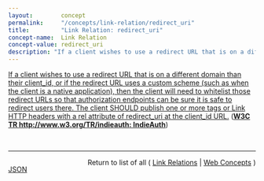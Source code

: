 ```yaml
---
layout:        concept
permalink:     "/concepts/link-relation/redirect_uri"
title:         "Link Relation: redirect_uri"
concept-name:  Link Relation
concept-value: redirect_uri
description: "If a client wishes to use a redirect URL that is on a different domain than their client_id, or if the redirect URL uses a custom scheme (such as when the client is a native application), then the client will need to whitelist those redirect URLs so that authorization endpoints can be sure it is safe to redirect users there. The client SHOULD publish one or more <link> tags or Link HTTP headers with a rel attribute of redirect_uri at the client_id URL."
---
```


[If a client wishes to use a redirect URL that is on a different domain than their client_id, or if the redirect URL uses a custom scheme (such as when the client is a native application), then the client will need to whitelist those redirect URLs so that authorization endpoints can be sure it is safe to redirect users there. The client SHOULD publish one or more <link> tags or Link HTTP headers with a rel attribute of redirect_uri at the client_id URL.](http://www.w3.org/TR/indieauth/#redirect-url "Read documentation for Link Relation &#34;redirect_uri&#34;") (**[W3C TR http://www.w3.org/TR/indieauth: IndieAuth](/specs/W3C/TR/indieauth "IndieAuth is an identity layer on top of OAuth 2.0, primarily used to obtain an OAuth 2.0 Bearer Token for use by Micropub clients. End-Users and Clients are all represented by URLs. IndieAuth enables Clients to verify the identity of an End-User, as well as to obtain an access token that can be used to access resources under the control of the End-User.")**)

<br/>
<hr/>

<p style="float : left"><a href="./redirect_uri.json" title="JSON representing this particular Web Concept value">JSON</a></p>
<p style="text-align: right">Return to list of all ( <a href="../link-relation/">Link Relations</a> | <a href="../">Web Concepts</a> )</p>
